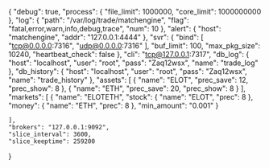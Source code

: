 {
    "debug": true,
    "process": {
        "file_limit": 1000000,
        "core_limit": 1000000000
    },
    "log": {
        "path": "/var/log/trade/matchengine",
        "flag": "fatal,error,warn,info,debug,trace",
        "num": 10
    },
    "alert": {
        "host": "matchengine",
        "addr": "127.0.0.1:4444"
    },
    "svr": {
        "bind": [
            "tcp@0.0.0.0:7316",
            "udp@0.0.0.0:7316"
        ],
        "buf_limit": 100,
        "max_pkg_size": 10240,
        "heartbeat_check": false
    },
    "cli": "tcp@127.0.0.1:7317",
    "db_log": {
        "host": "localhost",
        "user": "root",
        "pass": "Zaq12wsx",
        "name": "trade_log"
    },
    "db_history": {
        "host": "localhost",
        "user": "root",
        "pass": "Zaq12wsx",
        "name": "trade_history"
    },
    "assets": [
        {
            "name": "ELOT",
            "prec_save": 12,
            "prec_show": 8
        }, {
            "name": "ETH",
            "prec_save": 20,
            "prec_show": 8
        }
    ],
    "markets": [
        {
            "name": "ELOTETH",
            "stock": {
                "name": "ELOT",
                "prec": 8
            },
            "money": {
                "name": "ETH",
                "prec": 8
            },
            "min_amount": "0.001"
        }
           
    ],
    "brokers": "127.0.0.1:9092",
    "slice_interval": 3600,
    "slice_keeptime": 259200 
}
